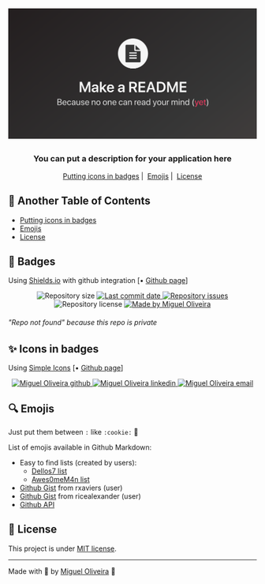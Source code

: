 <h1 align="center">
  <img alt="Use README image" width="800" src=".github/make-a-readme.png">
</h1>

<h3 align="center" >
  You can put a description for your application here
</h3>

<p align="center">
  <a href="#sparkles-icons-in-badges">Putting icons in badges</a>&nbsp;|&nbsp;
  <a href="#mag-emojis">Emojis</a>&nbsp;|&nbsp;
  <a href="#memo-license">License</a>
</p>

## :pushpin: Another Table of Contents

* [Putting icons in badges](#sparkles-icons-in-badges)
* [Emojis](#mag-emojis)
* [License](#memo-license)

## :medal_sports: Badges

Using [Shields.io](https://shields.io) with github integration [• [Github page](https://github.com/badges/shields)]

<p align="center">
  <img alt="Repository size" src="https://img.shields.io/github/repo-size/miguelsoliv/readme-helper">
  <a href="https://github.com/miguelsoliv/readme-helper/commits/master">
    <img alt="Last commit date" src="https://img.shields.io/github/last-commit/miguelsoliv/readme-helper">
  </a>
   <a href="https://github.com/miguelsoliv/readme-helper/issues">
    <img alt="Repository issues" src="https://img.shields.io/github/issues/miguelsoliv/readme-helper">
  </a>
  <img alt="Repository license" src="https://img.shields.io/github/license/miguelsoliv/readme-helper">
  <a target="_blank" href="https://github.com/miguelsoliv">
    <img alt="Made by Miguel Oliveira" src="https://img.shields.io/badge/made%20by-Miguel_Oliveira-informational">
  </a>
</p>

###### "Repo not found" because this repo is private

## :sparkles: Icons in badges

Using [Simple Icons](https://simpleicons.org) [• [Github page](https://github.com/simple-icons/simple-icons)]

<p align="center">
  <a href="https://github.com/miguelsoliv" target="_blank" >
    <img alt="Miguel Oliveira github" src="https://img.shields.io/badge/Github-%23F8952D?style=social&logo=github">
  </a>
  <a href="https://www.linkedin.com/in/miguelsoliv" target="_blank" >
    <img alt="Miguel Oliveira linkedin" src="https://img.shields.io/badge/Linkedin-%23F8952D?style=social&logo=linkedin">
  </a>
  <a href="mailto:miguelosoares1@hotmail.com" target="_blank" >
    <img alt="Miguel Oliveira email" src="https://img.shields.io/badge/E--mail-%23F8952D?style=social&logo=gmail">
  </a>
</p>

## :mag: Emojis

Just put them between `:` like `:cookie:` :cookie:

List of emojis available in Github Markdown:

- Easy to find lists (created by users):
   - [Dellos7 list](https://github-emoji-list.herokuapp.com)
   - [Awes0meM4n list](https://awes0mem4n.github.io/emojis-github.html)
- [Github Gist](https://gist.github.com/rxaviers/7360908) from rxaviers (user)
- [Github Gist](https://gist.github.com/ricealexander/ae8b8cddc3939d6ba212f953701f53e6) from ricealexander (user)
- [Github API](https://api.github.com/emojis)

## :memo: License

This project is under [MIT license](/LICENSE).

---

Made with :sparkling_heart: by [Miguel Oliveira](https://github.com/miguelsoliv) :wave:
